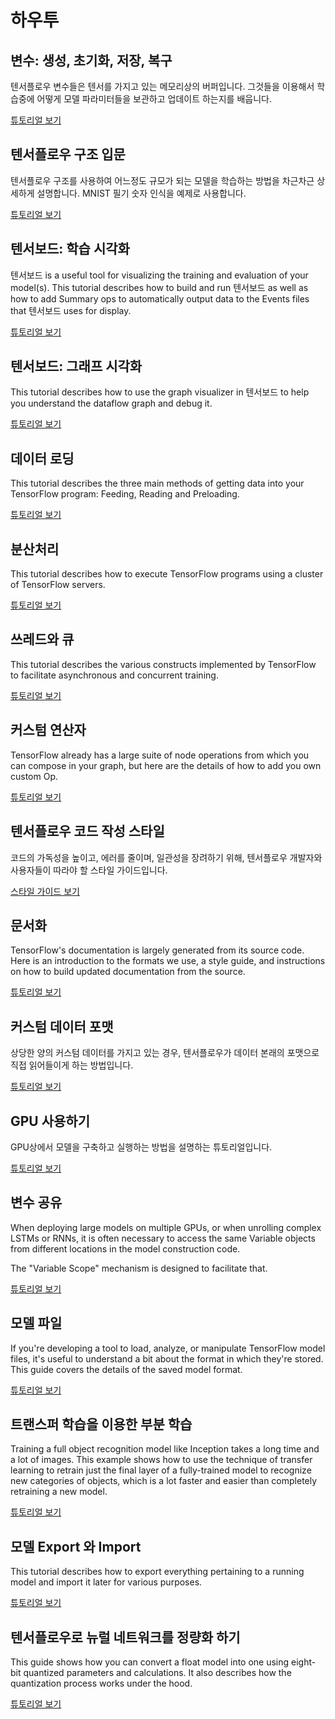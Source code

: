 # 하우투


## 변수: 생성, 초기화, 저장, 복구

텐서플로우 변수들은 텐서를 가지고 있는 메모리상의 버퍼입니다. 그것들을 이용해서 학습중에 어떻게 모델 파라미터들을 보관하고 업데이트 하는지를 배웁니다.

[튜토리얼 보기](variables/index.md)


## 텐서플로우 구조 입문

텐서플로우 구조를 사용하여 어느정도 규모가 되는 모델을 학습하는 방법을 차근차근 상세하게 설명합니다. MNIST 필기 숫자 인식을 예제로 사용합니다.

[튜토리얼 보기](../tutorials/mnist/tf/index.md)


## 텐서보드: 학습 시각화

텐서보드 is a useful tool for visualizing the training and evaluation of
your model(s).  This tutorial describes how to build and run 텐서보드 as well
as how to add Summary ops to automatically output data to the Events files that
텐서보드 uses for display.

[튜토리얼 보기](summaries_and_tensorboard/index.md)


## 텐서보드: 그래프 시각화

This tutorial describes how to use the graph visualizer in 텐서보드 to help
you understand the dataflow graph and debug it.

[튜토리얼 보기](graph_viz/index.md)


## 데이터 로딩

This tutorial describes the three main methods of getting data into your
TensorFlow program: Feeding, Reading and Preloading.

[튜토리얼 보기](reading_data/index.md)

## 분산처리

This tutorial describes how to execute TensorFlow programs using a cluster of
TensorFlow servers.

[튜토리얼 보기](distributed/index.md)


## 쓰레드와 큐

This tutorial describes the various constructs implemented by TensorFlow
to facilitate asynchronous and concurrent training.

[튜토리얼 보기](threading_and_queues/index.md)


## 커스텀 연산자

TensorFlow already has a large suite of node operations from which you can
compose in your graph, but here are the details of how to add you own custom Op.

[튜토리얼 보기](adding_an_op/index.md)


## 텐서플로우 코드 작성 스타일

코드의 가독성을 높이고, 에러를 줄이며, 일관성을 장려하기 위해, 텐서플로우 개발자와 사용자들이 따라야 할 스타일 가이드입니다.

[스타일 가이드 보기](style_guide.md)


## 문서화

TensorFlow's documentation is largely generated from its source code. Here is an
introduction to the formats we use, a style guide, and instructions on how to
build updated documentation from the source.

[튜토리얼 보기](documentation/index.md)


## 커스텀 데이터 포맷

상당한 양의 커스텀 데이터를 가지고 있는 경우, 텐서플로우가 데이터 본래의 포맷으로 직접 읽어들이게 하는 방법입니다.

[튜토리얼 보기](new_data_formats/index.md)


## GPU 사용하기

GPU상에서 모델을 구축하고 실행하는 방법을 설명하는 튜토리얼입니다.

[튜토리얼 보기](using_gpu/index.md)


## 변수 공유

When deploying large models on multiple GPUs, or when unrolling complex LSTMs
or RNNs, it is often necessary to access the same Variable objects from
different locations in the model construction code.

The "Variable Scope" mechanism is designed to facilitate that.

[튜토리얼 보기](variable_scope/index.md)

## 모델 파일

If you're developing a tool to load, analyze, or manipulate TensorFlow model
files, it's useful to understand a bit about the format in which they're stored.
This guide covers the details of the saved model format.

[튜토리얼 보기](../how_tos/tool_developers/index.md)

## 트랜스퍼 학습을 이용한 부분 학습

Training a full object recognition model like Inception takes a long time and a
lot of images. This example shows how to use the technique of transfer learning
to retrain just the final layer of a fully-trained model to recognize new
categories of objects, which is a lot faster and easier than completely
retraining a new model.

[튜토리얼 보기](../how_tos/image_retraining/index.md)

## 모델 Export 와 Import

This tutorial describes how to export everything pertaining to a running
model and import it later for various purposes.

[튜토리얼 보기](../how_tos/meta_graph/index.md)

## 텐서플로우로 뉴럴 네트워크를 정량화 하기

This guide shows how you can convert a float model into one using eight-bit
quantized parameters and calculations. It also describes how the quantization
process works under the hood.

[튜토리얼 보기](../how_tos/quantization/index.md)
